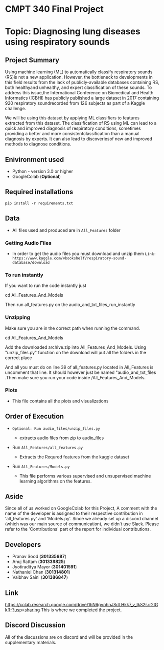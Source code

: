 # CMPT 340 Final Project

# Topic: Diagnosing lung diseases using respiratory sounds

## Project Summary
Using machine learning (ML) to automatically classify respiratory sounds (RS)is not a new application. However, the bottleneck to developments in this field results from the lack of publicly-available databases containing RS, both healthyand unhealthy, and expert classification of these sounds. To address this issue,the  International  Conference  on  Biomedical  and  Health  Informatics  (ICBHI) has publicly published a large dataset in 2017 containing 920 respiratory soundrecorded from 126 subjects as part of a Kaggle challenge. 

We will be using this dataset by applying ML classifiers to features extracted from this dataset. The classification of RS using ML can lead to a quick and improved diagnosis of respiratory conditions, sometimes providing a better and more consistentclassification than a manual diagnosis by experts. It can also lead to discoveriesof new and improved methods to diagnose conditions.

## Enivironment used
* Python - version 3.0 or higher
* GoogleColab (**Optional**)

## Required installations 
`pip install -r requirements.txt`

## Data
* All files used and produced are in `All_Features` folder 
### Getting Audio Files
* In order to get the audio files you must download and unzip them
`Link: https://www.kaggle.com/vbookshelf/respiratory-sound-database/download` 

### To run instantly
If you want to run the code instantly just 

cd All_Features_And_Models

Then run all_features.py on the audio_and_txt_files_run_instantly

### Unzipping
Make sure you are in the correct path when running the command. 

cd All_Features_And_Models

Add the downloaded archive.zip into All_Features_And_Models. Using "unzip_files.py" function  on the download will put all the folders in the correct place

And all you must do on line 39 of all_features.py located in All_Features is uncomment that line. It should however just be named "audio_and_txt_files .Then make sure you run your code inside /All_Features_And_Models.

### Plots
* This file contains all the plots and visualizations

## Order of Execution
* `Optional: Run audio_files/unzip_files.py`
 	* extracts audio files from zip to audio_files

* Run `All_Features/all_features.py` 
	* Extracts the Requred features from the kaggle dataset

* Run `All_Features/Models.py`
	* This file performs various supervised and unsupervised machine learning algorithms on the features.

## Aside
Since all of us worked on GoogleColab for this Project, A comment with the name of the developer is assigned to their respective contribution in 'all_features.py' and 'Models.py'. Since we already set up a discord channel (which was our main source of communication), we didn't use Slack. Please refer to the 'Contributions' part of the report for individual contributions.

## Developers
* Pranav Sood (**301335687**)
* Anuj Rattam (**301339825**)
* Jyotiraditya Mayor (**301401591**)
* Nathaniel Chan (**301314801**)
* Vaibhav Saini (**301386847**)

## Link
https://colab.research.google.com/drive/1hN6gvnhnJSdLHkk7_v_IkS2srr2IGkR-?usp=sharing
This is where we completed the project. 

## Discord Discussion
All of the discussions are on discord and will be provided in the supplementary materials.
